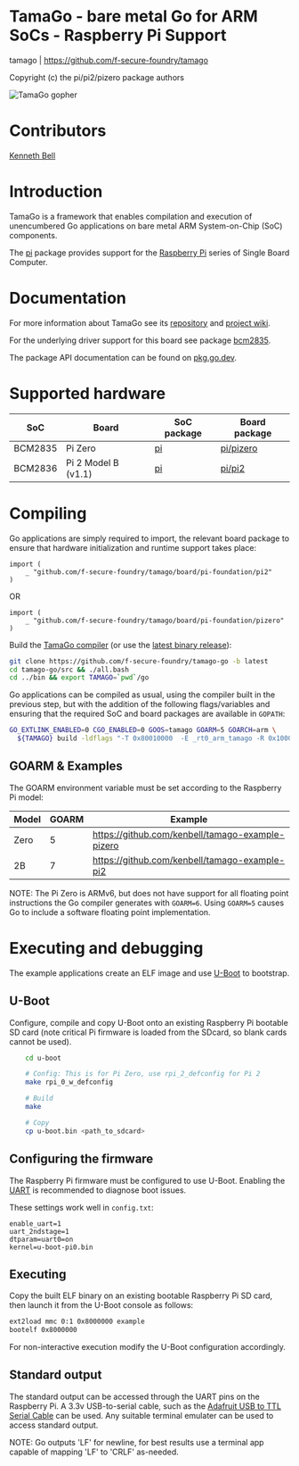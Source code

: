 TamaGo - bare metal Go for ARM SoCs - Raspberry Pi Support
==========================================================

tamago | https://github.com/f-secure-foundry/tamago  

Copyright (c) the pi/pi2/pizero package authors  

![TamaGo gopher](https://github.com/f-secure-foundry/tamago/wiki/images/tamago.svg?sanitize=true)

Contributors
============

[Kenneth Bell](https://github.com/kenbell)

Introduction
============

TamaGo is a framework that enables compilation and execution of unencumbered Go
applications on bare metal ARM System-on-Chip (SoC) components.

The [pi](https://github.com/f-secure-foundry/tamago/tree/master/board/pi-foundation)
package provides support for the [Raspberry Pi](https://www.raspberrypi.org/)
series of Single Board Computer.

Documentation
=============

For more information about TamaGo see its
[repository](https://github.com/f-secure-foundry/tamago) and
[project wiki](https://github.com/f-secure-foundry/tamago/wiki).

For the underlying driver support for this board see package
[bcm2835](https://github.com/f-secure-foundry/tamago/tree/master/bcm2835).

The package API documentation can be found on
[pkg.go.dev](https://pkg.go.dev/github.com/f-secure-foundry/tamago).

Supported hardware
==================

| SoC     | Board               | SoC package                                                          | Board package                                                                 |
|---------|---------------------|----------------------------------------------------------------------|-------------------------------------------------------------------------------|
| BCM2835 | Pi Zero             | [pi](https://github.com/f-secure-foundry/tamago/tree/master/soc/bcm2835) | [pi/pizero](https://github.com/f-secure-foundry/tamago/tree/master/pi/pizero) |
| BCM2836 | Pi 2 Model B (v1.1) | [pi](https://github.com/f-secure-foundry/tamago/tree/master/soc/bcm2835) | [pi/pi2](https://github.com/f-secure-foundry/tamago/tree/master/pi/pi2)       |

Compiling
=========

Go applications are simply required to import, the relevant board package to
ensure that hardware initialization and runtime support takes place:

```golang
import (
    _ "github.com/f-secure-foundry/tamago/board/pi-foundation/pi2"
)
```

OR

```golang
import (
    _ "github.com/f-secure-foundry/tamago/board/pi-foundation/pizero"
)
```

Build the [TamaGo compiler](https://github.com/f-secure-foundry/tamago-go)
(or use the [latest binary release](https://github.com/f-secure-foundry/tamago-go/releases/latest)):

```sh
git clone https://github.com/f-secure-foundry/tamago-go -b latest
cd tamago-go/src && ./all.bash
cd ../bin && export TAMAGO=`pwd`/go
```

Go applications can be compiled as usual, using the compiler built in the
previous step, but with the addition of the following flags/variables and
ensuring that the required SoC and board packages are available in `GOPATH`:

```sh
GO_EXTLINK_ENABLED=0 CGO_ENABLED=0 GOOS=tamago GOARM=5 GOARCH=arm \
  ${TAMAGO} build -ldflags "-T 0x80010000  -E _rt0_arm_tamago -R 0x1000"
```

GOARM & Examples
----------------

The GOARM environment variable must be set according to the Raspberry Pi model:

| Model | GOARM | Example                                            |
|-------|-------|----------------------------------------------------|
| Zero  |   5   | <https://github.com/kenbell/tamago-example-pizero> |
| 2B    |   7   | <https://github.com/kenbell/tamago-example-pi2>    |

NOTE: The Pi Zero is ARMv6, but does not have support for all floating point instructions the Go compiler
generates with `GOARM=6`.  Using `GOARM=5` causes Go to include a software floating point implementation.

Executing and debugging
=======================

The example applications create an ELF image and use
[U-Boot](https://www.denx.de/wiki/U-Boot) to bootstrap.

U-Boot
------

Configure, compile and copy U-Boot onto an existing Raspberry Pi bootable SD
card (note critical Pi firmware is loaded from the SDcard, so blank cards
cannot be used).

```sh
    cd u-boot

    # Config: This is for Pi Zero, use rpi_2_defconfig for Pi 2
    make rpi_0_w_defconfig

    # Build
    make

    # Copy
    cp u-boot.bin <path_to_sdcard>
```

Configuring the firmware
------------------------

The Raspberry Pi firmware must be configured to use U-Boot. Enabling the
[UART](https://www.raspberrypi.org/documentation/configuration/uart.md) is
recommended to diagnose boot issues.

These settings work well in `config.txt`:

```text
enable_uart=1
uart_2ndstage=1
dtparam=uart0=on
kernel=u-boot-pi0.bin
```

Executing
---------

Copy the built ELF binary on an existing bootable Raspberry Pi SD card, then
launch it from the U-Boot console as follows:

```sh
ext2load mmc 0:1 0x8000000 example
bootelf 0x8000000
```

For non-interactive execution modify the U-Boot configuration accordingly.

Standard output
---------------

The standard output can be accessed through the UART pins on the Raspberry Pi.
A 3.3v USB-to-serial cable, such as the [Adafruit USB to TTL Serial Cable](https://www.adafruit.com/product/954)
can be used. Any suitable terminal emulater can be used to access standard output.

NOTE: Go outputs 'LF' for newline, for best results use a terminal app capable
of mapping 'LF' to 'CRLF' as-needed.
